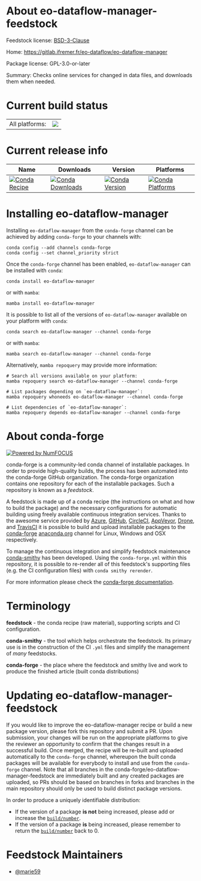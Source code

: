 About eo-dataflow-manager-feedstock
===================================

Feedstock license: [BSD-3-Clause](https://github.com/conda-forge/eo-dataflow-manager-feedstock/blob/main/LICENSE.txt)

Home: https://gitlab.ifremer.fr/eo-dataflow/eo-dataflow-manager

Package license: GPL-3.0-or-later

Summary: Checks online services for changed in data files, and downloads them when needed.

Current build status
====================


<table><tr><td>All platforms:</td>
    <td>
      <a href="https://dev.azure.com/conda-forge/feedstock-builds/_build/latest?definitionId=18463&branchName=main">
        <img src="https://dev.azure.com/conda-forge/feedstock-builds/_apis/build/status/eo-dataflow-manager-feedstock?branchName=main">
      </a>
    </td>
  </tr>
</table>

Current release info
====================

| Name | Downloads | Version | Platforms |
| --- | --- | --- | --- |
| [![Conda Recipe](https://img.shields.io/badge/recipe-eo--dataflow--manager-green.svg)](https://anaconda.org/conda-forge/eo-dataflow-manager) | [![Conda Downloads](https://img.shields.io/conda/dn/conda-forge/eo-dataflow-manager.svg)](https://anaconda.org/conda-forge/eo-dataflow-manager) | [![Conda Version](https://img.shields.io/conda/vn/conda-forge/eo-dataflow-manager.svg)](https://anaconda.org/conda-forge/eo-dataflow-manager) | [![Conda Platforms](https://img.shields.io/conda/pn/conda-forge/eo-dataflow-manager.svg)](https://anaconda.org/conda-forge/eo-dataflow-manager) |

Installing eo-dataflow-manager
==============================

Installing `eo-dataflow-manager` from the `conda-forge` channel can be achieved by adding `conda-forge` to your channels with:

```
conda config --add channels conda-forge
conda config --set channel_priority strict
```

Once the `conda-forge` channel has been enabled, `eo-dataflow-manager` can be installed with `conda`:

```
conda install eo-dataflow-manager
```

or with `mamba`:

```
mamba install eo-dataflow-manager
```

It is possible to list all of the versions of `eo-dataflow-manager` available on your platform with `conda`:

```
conda search eo-dataflow-manager --channel conda-forge
```

or with `mamba`:

```
mamba search eo-dataflow-manager --channel conda-forge
```

Alternatively, `mamba repoquery` may provide more information:

```
# Search all versions available on your platform:
mamba repoquery search eo-dataflow-manager --channel conda-forge

# List packages depending on `eo-dataflow-manager`:
mamba repoquery whoneeds eo-dataflow-manager --channel conda-forge

# List dependencies of `eo-dataflow-manager`:
mamba repoquery depends eo-dataflow-manager --channel conda-forge
```


About conda-forge
=================

[![Powered by
NumFOCUS](https://img.shields.io/badge/powered%20by-NumFOCUS-orange.svg?style=flat&colorA=E1523D&colorB=007D8A)](https://numfocus.org)

conda-forge is a community-led conda channel of installable packages.
In order to provide high-quality builds, the process has been automated into the
conda-forge GitHub organization. The conda-forge organization contains one repository
for each of the installable packages. Such a repository is known as a *feedstock*.

A feedstock is made up of a conda recipe (the instructions on what and how to build
the package) and the necessary configurations for automatic building using freely
available continuous integration services. Thanks to the awesome service provided by
[Azure](https://azure.microsoft.com/en-us/services/devops/), [GitHub](https://github.com/),
[CircleCI](https://circleci.com/), [AppVeyor](https://www.appveyor.com/),
[Drone](https://cloud.drone.io/welcome), and [TravisCI](https://travis-ci.com/)
it is possible to build and upload installable packages to the
[conda-forge](https://anaconda.org/conda-forge) [anaconda.org](https://anaconda.org/)
channel for Linux, Windows and OSX respectively.

To manage the continuous integration and simplify feedstock maintenance
[conda-smithy](https://github.com/conda-forge/conda-smithy) has been developed.
Using the ``conda-forge.yml`` within this repository, it is possible to re-render all of
this feedstock's supporting files (e.g. the CI configuration files) with ``conda smithy rerender``.

For more information please check the [conda-forge documentation](https://conda-forge.org/docs/).

Terminology
===========

**feedstock** - the conda recipe (raw material), supporting scripts and CI configuration.

**conda-smithy** - the tool which helps orchestrate the feedstock.
                   Its primary use is in the construction of the CI ``.yml`` files
                   and simplify the management of *many* feedstocks.

**conda-forge** - the place where the feedstock and smithy live and work to
                  produce the finished article (built conda distributions)


Updating eo-dataflow-manager-feedstock
======================================

If you would like to improve the eo-dataflow-manager recipe or build a new
package version, please fork this repository and submit a PR. Upon submission,
your changes will be run on the appropriate platforms to give the reviewer an
opportunity to confirm that the changes result in a successful build. Once
merged, the recipe will be re-built and uploaded automatically to the
`conda-forge` channel, whereupon the built conda packages will be available for
everybody to install and use from the `conda-forge` channel.
Note that all branches in the conda-forge/eo-dataflow-manager-feedstock are
immediately built and any created packages are uploaded, so PRs should be based
on branches in forks and branches in the main repository should only be used to
build distinct package versions.

In order to produce a uniquely identifiable distribution:
 * If the version of a package **is not** being increased, please add or increase
   the [``build/number``](https://docs.conda.io/projects/conda-build/en/latest/resources/define-metadata.html#build-number-and-string).
 * If the version of a package **is** being increased, please remember to return
   the [``build/number``](https://docs.conda.io/projects/conda-build/en/latest/resources/define-metadata.html#build-number-and-string)
   back to 0.

Feedstock Maintainers
=====================

* [@marie59](https://github.com/marie59/)

